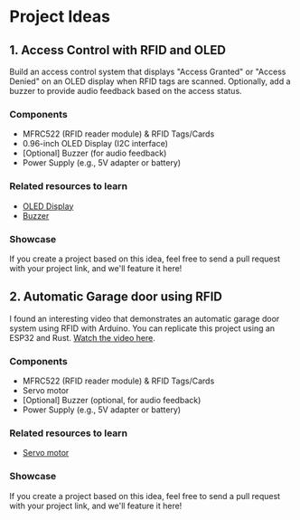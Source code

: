 # Project Ideas

## 1. Access Control with RFID and OLED

Build an access control system that displays "Access Granted" or "Access Denied" on an OLED display when RFID tags are scanned. Optionally, add a buzzer to provide audio feedback based on the access status.

### Components
- MFRC522 (RFID reader module) & RFID Tags/Cards
- 0.96-inch OLED Display (I2C interface)
- \[Optional\] Buzzer (for audio feedback)
- Power Supply (e.g., 5V adapter or battery)

### Related resources to learn
- [OLED Display](../oled/index.md)
- [Buzzer](../buzzer/index.md)

### Showcase
If you create a project based on this idea, feel free to send a pull request with your project link, and we'll feature it here!

## 2. Automatic Garage door using RFID

I found an interesting video that demonstrates an automatic garage door system using RFID with Arduino. You can replicate this project using an ESP32 and Rust. [Watch the video here](https://www.youtube.com/watch?v=ICnYGbvkrpo).

### Components
- MFRC522 (RFID reader module) & RFID Tags/Cards
- Servo motor
- \[Optional\] Buzzer (optional, for audio feedback)
- Power Supply (e.g., 5V adapter or battery)


### Related resources to learn
- [Servo motor](../servo/index.md)


### Showcase
If you create a project based on this idea, feel free to send a pull request with your project link, and we'll feature it here!
